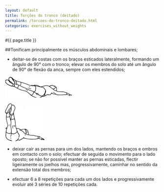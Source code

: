 ```yaml
---
layout: default
title: Torções do tronco (deitado)
permalink: /torcoes-do-tronco-deitado.html
categories: exercises_without_weights
---
```


#{{ page.title }}

##Tonificam principalmente os músculos abdominais e lombares;

* deitar-se de costas com os braços esticados lateralmente, formando um ângulo de 90° com o tronco; elevar os membros do solo até um ân­gulo de 90° de flexão da anca, sempre com eles estendidos;

![Torções do tronco (deitado)](assets/torcoes-do-tronco-deitado.gif)

![Torções do tronco (deitado)](assets/torcoes-do-tronco-deitado-2.gif)

* deixar cair as pernas para um dos lados, mantendo os braços e ombros em contacto com o solo; efectuar de seguida o movimento para o lado oposto; se não for possível manter as pernas esticadas, flectir ligeiramente os joelhos mas, progressivamente, caminhar no sentido da extensão total dos membros;

* efectuar 6 a 8 repetições para cada um dos lados e progressivamente evoluir até 3 séries de 10 repetições cada.
